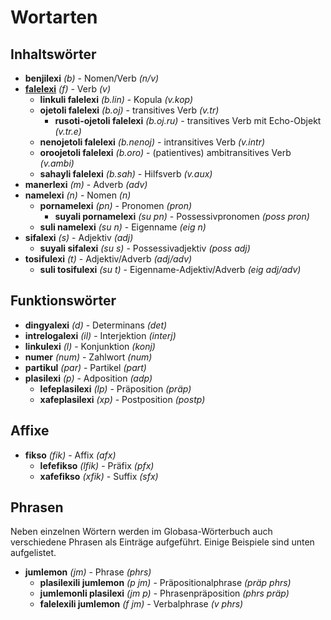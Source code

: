 <h1>Wortarten</h1>
<p>
</p>
<h2>Inhaltswörter</h2>
<ul>
	<li><strong>benjilexi</strong> <em>(b)</em> - Nomen/Verb <em>(n/v)</em></li>
	<li><strong><a href="./inharelexi.html#falelexili_klase">falelexi</a></strong> <em>(f)</em> - Verb <em>(v)</em>
		<ul>
			<li><strong>linkuli falelexi</strong> <em>(b.lin)</em> - Kopula <em>(v.kop)</em></li>
			<li><strong>ojetoli falelexi</strong> <em>(b.oj)</em> - transitives Verb <em>(v.tr)</em>
				<ul>
					<li><strong>rusoti-ojetoli falelexi</strong> <em>(b.oj.ru)</em> - transitives Verb mit Echo-Objekt
						<em>(v.tr.e)</em>
					</li>
				</ul>
			</li>
			<li><strong>nenojetoli falelexi</strong> <em>(b.nenoj)</em> - intransitives Verb <em>(v.intr)</em></li>
			<li><strong>oroojetoli falelexi</strong> <em>(b.oro)</em> - (patientives) ambitransitives Verb
				<em>(v.ambi)</em></li>
			<li><strong>sahayli falelexi</strong> <em>(b.sah)</em> - Hilfsverb <em>(v.aux)</em></li>
		</ul>
	</li>
	<li><strong>manerlexi</strong> <em>(m)</em> - Adverb <em>(adv)</em></li>
	<li><strong>namelexi</strong> <em>(n)</em> - Nomen <em>(n)</em>
		<ul>
			<li><strong>pornamelexi</strong> <em>(pn)</em> - Pronomen <em>(pron)</em>
				<ul>
					<li><strong>suyali pornamelexi</strong> <em>(su pn)</em> - Possessivpronomen <em>(poss pron)</em>
					</li>
				</ul>
			</li>
			<li><strong>suli namelexi</strong> <em>(su n)</em> - Eigenname <em>(eig n)</em></li>
		</ul>
	</li>
	<li><strong>sifalexi</strong> <em>(s)</em> - Adjektiv <em>(adj)</em>
		<ul>
			<li><strong>suyali sifalexi</strong> <em>(su s)</em> - Possessivadjektiv <em>(poss adj)</em></li>
		</ul>
	</li>
	<li><strong>tosifulexi</strong> <em>(t)</em> - Adjektiv/Adverb <em>(adj/adv)</em>
		<ul>
			<li><strong>suli tosifulexi</strong> <em>(su t)</em> - Eigenname-Adjektiv/Adverb <em>(eig adj/adv)</em></li>
		</ul>
	</li>
</ul>
<h2>Funktionswörter</h2>
<ul>
	<li><strong>dingyalexi</strong> <em>(d)</em> - Determinans <em>(det)</em></li>
	<li><strong>intrelogalexi</strong> <em>(il)</em> - Interjektion <em>(interj)</em></li>
	<li><strong>linkulexi</strong> <em>(l)</em> - Konjunktion <em>(konj)</em></li>
	<li><strong>numer</strong> <em>(num)</em> - Zahlwort <em>(num)</em></li>
	<li><strong>partikul</strong> <em>(par)</em> - Partikel <em>(part)</em></li>
	<li><strong>plasilexi</strong> <em>(p)</em> - Adposition <em>(adp)</em>
		<ul>
			<li><strong>lefeplasilexi</strong> <em>(lp)</em> - Präposition <em>(präp)</em></li>
			<li><strong>xafeplasilexi</strong> <em>(xp)</em> - Postposition <em>(postp)</em></li>
		</ul>
	</li>
</ul>
<h2>Affixe</h2>
<ul>
	<li><strong>fikso</strong> <em>(fik)</em> - Affix <em>(afx)</em>
		<ul>
			<li><strong>lefefikso</strong> <em>(lfik)</em> - Präfix <em>(pfx)</em></li>
			<li><strong>xafefikso</strong> <em>(xfik)</em> - Suffix <em>(sfx)</em></li>
		</ul>
	</li>
</ul>
<h2>Phrasen</h2>
<p>Neben einzelnen Wörtern werden im Globasa-Wörterbuch auch verschiedene Phrasen als Einträge aufgeführt. Einige
	Beispiele sind unten aufgelistet.</p>
<ul>
	<li><strong>jumlemon</strong> <em>(jm)</em> - Phrase <em>(phrs)</em>
		<ul>
			<li><strong>plasilexili jumlemon</strong> <em>(p jm)</em> - Präpositionalphrase <em>(präp phrs)</em></li>
			<li><strong>jumlemonli plasilexi</strong> <em>(jm p)</em> - Phrasenpräposition <em>(phrs präp)</em></li>
			<li><strong>falelexili jumlemon</strong> <em>(f jm)</em> - Verbalphrase <em>(v phrs)</em></li>
		</ul>
	</li>
</ul>
<p></p>
